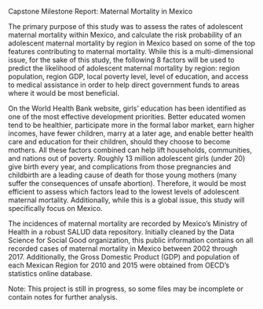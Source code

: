 Capstone Milestone Report: Maternal Mortality in Mexico

The primary purpose of this study was to assess the rates of adolescent maternal mortality within Mexico, and calculate the risk probability of an adolescent maternal mortality by region in Mexico based on some of the top features contributing to maternal mortality. While this is a multi-dimensional issue, for the sake of this study, the following 8 factors will be used to predict the likelihood of adolescent maternal mortality by region: region population, region GDP, local poverty level, level of education, and access to medical assistance in order to help direct government funds to areas where it would be most beneficial. 

On the World Health Bank website, girls’ education has been identified as one of the most effective development priorities. Better educated women tend to be healthier, participate more in the formal labor market, earn higher incomes, have fewer children, marry at a later age, and enable better health care and education for their children, should they choose to become mothers. All these factors combined can help lift households, communities, and nations out of poverty. Roughly 13 million adolescent girls (under 20) give birth every year, and complications from those pregnancies and childbirth are a leading cause of death for those young mothers (many suffer the consequences of unsafe abortion). Therefore, it would be most efficient to assess which factors lead to the lowest levels of adolescent maternal mortality. Additionally, while this is a global issue, this study will specifically focus on Mexico.

The incidences of maternal mortality are recorded by Mexico’s Ministry of Health in a robust SALUD data repository. Initially cleaned by the Data Science for Social Good organization, this public information contains on all recorded cases of maternal mortality in Mexico between 2002 through 2017. Additionally, the Gross Domestic Product (GDP) and population of each Mexican Region for 2010 and 2015 were obtained from OECD’s statistics online database. 

Note: This project is still in progress, so some files may be incomplete or contain notes for further analysis.
